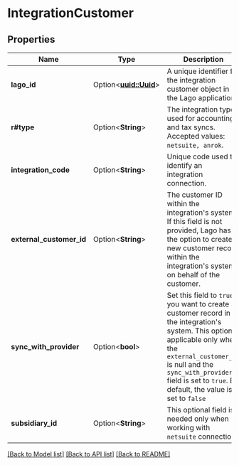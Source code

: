 # IntegrationCustomer

## Properties

Name | Type | Description | Notes
------------ | ------------- | ------------- | -------------
**lago_id** | Option<[**uuid::Uuid**](uuid::Uuid.md)> | A unique identifier for the integration customer object in the Lago application. | [optional]
**r#type** | Option<**String**> | The integration type used for accounting and tax syncs. Accepted values: `netsuite, anrok`. | [optional]
**integration_code** | Option<**String**> | Unique code used to identify an integration connection. | [optional]
**external_customer_id** | Option<**String**> | The customer ID within the integration's system. If this field is not provided, Lago has the option to create a new customer record within the integration's system on behalf of the customer. | [optional]
**sync_with_provider** | Option<**bool**> | Set this field to `true` if you want to create a customer record in the integration's system. This option is applicable only when the `external_customer_id` is null and the `sync_with_provider` field is set to `true`. By default, the value is set to `false` | [optional]
**subsidiary_id** | Option<**String**> | This optional field is needed only when working with `netsuite` connection. | [optional]

[[Back to Model list]](../README.md#documentation-for-models) [[Back to API list]](../README.md#documentation-for-api-endpoints) [[Back to README]](../README.md)


